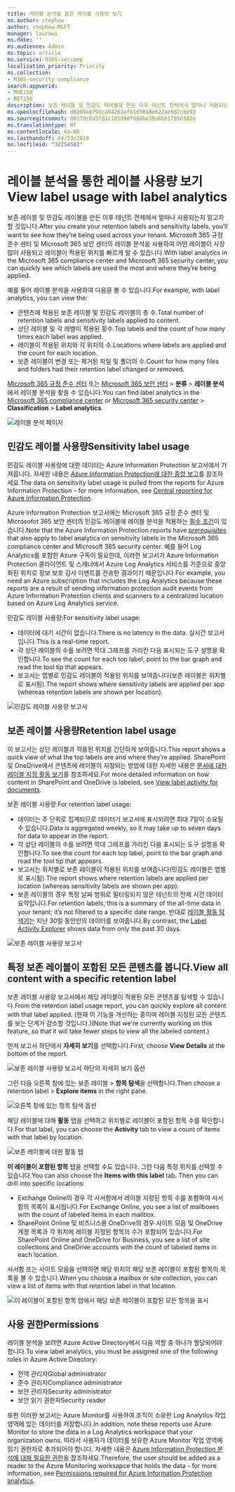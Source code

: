 ```yaml
---
title: 레이블 분석을 통한 레이블 사용량 보기
ms.author: stephow
author: stephow-MSFT
manager: laurawi
ms.date: ''
ms.audience: Admin
ms.topic: article
ms.service: O365-seccomp
localization_priority: Priority
ms.collection:
- M365-security-compliance
search.appverid:
- MOE150
- MET150
description: 보존 레이블 및 민감도 레이블을 만든 이후 테넌트 전체에서 얼마나 사용되는지 알고자 할 것입니다. Microsoft 365 규정 준수 센터 및 Microsoft 365 보안 센터의 레이블 분석을 사용하여 어떤 레이블이 사장 많이 사용되고 레이블이 적용된 위치를 빠르게 알 수 있습니다.
ms.openlocfilehash: d0289eb79dca04262ef61d58a8e622ae6d7cbe93
ms.sourcegitcommit: 0017dc6a5f81c165d9dfd88be39a6bb17856582e
ms.translationtype: HT
ms.contentlocale: ko-KR
ms.lasthandoff: 04/23/2019
ms.locfileid: "32254582"
---
```

# <a name="view-label-usage-with-label-analytics"></a><span data-ttu-id="4b6db-104">레이블 분석을 통한 레이블 사용량 보기</span><span class="sxs-lookup"><span data-stu-id="4b6db-104">View label usage with label analytics</span></span>

<span data-ttu-id="4b6db-105">보존 레이블 및 민감도 레이블을 만든 이후 테넌트 전체에서 얼마나 사용되는지 알고자 할 것입니다.</span><span class="sxs-lookup"><span data-stu-id="4b6db-105">After you create your retention labels and sensitivity labels, you’ll want to see how they’re being used across your tenant.</span></span> <span data-ttu-id="4b6db-106">Microsoft 365 규정 준수 센터 및 Microsoft 365 보안 센터의 레이블 분석을 사용하여 어떤 레이블이 사장 많이 사용되고 레이블이 적용된 위치를 빠르게 알 수 있습니다.</span><span class="sxs-lookup"><span data-stu-id="4b6db-106">With label analytics in the Microsoft 365 compliance center and Microsoft 365 security center, you can quickly see which labels are used the most and where they’re being applied.</span></span>

<span data-ttu-id="4b6db-107">예를 들어 레이블 분석을 사용하여 다음을 볼 수 있습니다.</span><span class="sxs-lookup"><span data-stu-id="4b6db-107">For example, with label analytics, you can view the:</span></span>

- <span data-ttu-id="4b6db-108">콘텐츠에 적용된 보존 레이블 및 민감도 레이블의 총 수.</span><span class="sxs-lookup"><span data-stu-id="4b6db-108">Total number of retention labels and sensitivity labels applied to content.</span></span>
- <span data-ttu-id="4b6db-109">상단 레이블 및 각 레벨이 적용된 횟수.</span><span class="sxs-lookup"><span data-stu-id="4b6db-109">Top labels and the count of how many times each label was applied.</span></span>
- <span data-ttu-id="4b6db-110">레이블이 적용된 위치와 각 위치의 수.</span><span class="sxs-lookup"><span data-stu-id="4b6db-110">Locations where labels are applied and the count for each location.</span></span>
- <span data-ttu-id="4b6db-111">보존 레이블이 변경 또는 제거된 파일 및 폴더의 수.</span><span class="sxs-lookup"><span data-stu-id="4b6db-111">Count for how many files and folders had their retention label changed or removed.</span></span>

<span data-ttu-id="4b6db-112">[Microsoft 365 규정 준수 센터](https://compliance.microsoft.com/labelanalytics) 또는 [Microsoft 365 보안 센터](https://security.microsoft.com/labelanalytics) > **분류** > **레이블 분석**에서 레이블 분석을 찾을 수 있습니다.</span><span class="sxs-lookup"><span data-stu-id="4b6db-112">You can find label analytics in the [Microsoft 365 compliance center](https://compliance.microsoft.com/labelanalytics) or [Microsoft 365 security center](https://security.microsoft.com/labelanalytics) > **Classification** > **Label analytics**.</span></span>

![레이블 분석 페이지](media/label-analytics-page.png)

## <a name="sensitivity-label-usage"></a><span data-ttu-id="4b6db-114">민감도 레이블 사용량</span><span class="sxs-lookup"><span data-stu-id="4b6db-114">Sensitivity label usage</span></span>

<span data-ttu-id="4b6db-115">민감도 레이블 사용량에 대한 데이터는 Azure Information Protection 보고서에서 가져옵니다. 자세한 내용은 [Azure Information Protection에 대한 중앙 보고](https://docs.microsoft.com/ko-KR/azure/information-protection/reports-aip)를 참조하세요.</span><span class="sxs-lookup"><span data-stu-id="4b6db-115">The data on sensitivity label usage is pulled from the reports for Azure Information Protection – for more information, see [Central reporting for Azure Information Protection](https://docs.microsoft.com/ko-KR/azure/information-protection/reports-aip).</span></span>

<span data-ttu-id="4b6db-116">Azure Information Protection 보고서에는 Microsoft 365 규정 준수 센터 및 Microsofot 365 보안 센터의 민감도 레이블에 레이블 분석을 적용하는 [필수 조건](https://docs.microsoft.com/ko-KR/azure/information-protection/reports-aip#prerequisites-for-azure-information-protection-analytics)이 있습니다.</span><span class="sxs-lookup"><span data-stu-id="4b6db-116">Note that the Azure Information Protection reports have [prerequisites](https://docs.microsoft.com/ko-KR/azure/information-protection/reports-aip#prerequisites-for-azure-information-protection-analytics) that also apply to label analytics on sensitivity labels in the Microsoft 365 compliance center and Microsoft 365 security center.</span></span> <span data-ttu-id="4b6db-117">예를 들어 Log Analytics를 포함한 Azure 구독이 필요한데, 이러한 보고서가 Azure Information Protection 클라이언트 및 스캐너에서 Azure Log Analytics 서비스를 기준으로 중앙화된 위치로 정보 보호 감사 이벤트를 전송한 결과이기 때문입니다.</span><span class="sxs-lookup"><span data-stu-id="4b6db-117">For example, you need an Azure subscription that includes the Log Analytics because these reports are a result of sending information protection audit events from Azure Information Protection clients and scanners to a centralized location based on Azure Log Analytics service.</span></span>

<span data-ttu-id="4b6db-118">민감도 레이블 사용량:</span><span class="sxs-lookup"><span data-stu-id="4b6db-118">For sensitivity label usage:</span></span>

- <span data-ttu-id="4b6db-119">데이터에 대기 시간이 없습니다.</span><span class="sxs-lookup"><span data-stu-id="4b6db-119">There is no latency in the data.</span></span> <span data-ttu-id="4b6db-120">실시간 보고서입니다.</span><span class="sxs-lookup"><span data-stu-id="4b6db-120">This is a real-time report.</span></span>
- <span data-ttu-id="4b6db-121">각 상단 레이블의 수를 보려면 막대 그래프를 가리킨 다음 표시되는 도구 설명을 확인합니다.</span><span class="sxs-lookup"><span data-stu-id="4b6db-121">To see the count for each top label, point to the bar graph and read the tool tip that appears.</span></span>
- <span data-ttu-id="4b6db-122">보고서는 앱별로 민감도 레이블이 적용된 위치를 보여줍니다(보존 레이블은 위치별로 표시됨).</span><span class="sxs-lookup"><span data-stu-id="4b6db-122">The report shows where sensitivity labels are applied per app (whereas retention labels are shown per location).</span></span>

![민감도 레이블 사용량 보고서](media/sensitivity-label-usage-report.png)

## <a name="retention-label-usage"></a><span data-ttu-id="4b6db-124">보존 레이블 사용량</span><span class="sxs-lookup"><span data-stu-id="4b6db-124">Retention label usage</span></span>

<span data-ttu-id="4b6db-125">이 보고서는 상단 레이블과 적용된 위치를 간단하게 보여줍니다.</span><span class="sxs-lookup"><span data-stu-id="4b6db-125">This report shows a quick view of what the top labels are and where they’re applied.</span></span> <span data-ttu-id="4b6db-126">SharePoint 및 OneDrive에서 콘텐츠에 레이블이 지정되는 방법에 대한 자세한 내용은 [문서에 대한 레이블 지정 활동 보기](view-label-activity-for-documents.md)를 참조하세요.</span><span class="sxs-lookup"><span data-stu-id="4b6db-126">For more detailed information on how content in SharePoint and OneDrive is labeled, see [View label activity for documents](view-label-activity-for-documents.md).</span></span>

<span data-ttu-id="4b6db-127">보존 레이블 사용량:</span><span class="sxs-lookup"><span data-stu-id="4b6db-127">For retention label usage:</span></span>

- <span data-ttu-id="4b6db-128">데이터는 주 단위로 집계되므로 데이터가 보고서에 표시되려면 최대 7일이 소요될 수 있습니다.</span><span class="sxs-lookup"><span data-stu-id="4b6db-128">Data is aggregated weekly, so it may take up to seven days for data to appear in the report.</span></span>
- <span data-ttu-id="4b6db-129">각 상단 레이블의 수를 보려면 막대 그래프를 가리킨 다음 표시되는 도구 설명을 확인합니다.</span><span class="sxs-lookup"><span data-stu-id="4b6db-129">To see the count for each top label, point to the bar graph and read the tool tip that appears.</span></span>
- <span data-ttu-id="4b6db-130">보고서는 위치별로 보존 레이블이 적용된 위치를 보여줍니다(민감도 레이블은 앱별로 표시됨).</span><span class="sxs-lookup"><span data-stu-id="4b6db-130">The report shows where retention labels are applied per location (whereas sensitivity labels are shown per app).</span></span>
- <span data-ttu-id="4b6db-131">보존 레이블의 경우 특정 날짜 범위로 필터링되지 않은 테넌트의 전체 시간 데이터 요약입니다.</span><span class="sxs-lookup"><span data-stu-id="4b6db-131">For retention labels, this is a summary of the all-time data in your tenant; it’s not filtered to a specific date range.</span></span> <span data-ttu-id="4b6db-132">반대로 [레이블 활동 탐색기](view-label-activity-for-documents.md)는 지난 30일 동안만의 데이터를 보여줍니다.</span><span class="sxs-lookup"><span data-stu-id="4b6db-132">By contrast, the [Label Activity Explorer](view-label-activity-for-documents.md) shows data from only the past 30 days.</span></span>

![보존 레이블 사용량 보고서](media/retention-label-usage-report.png)

## <a name="view-all-content-with-a-specific-retention-label"></a><span data-ttu-id="4b6db-134">특정 보존 레이블이 포함된 모든 콘텐츠를 봅니다.</span><span class="sxs-lookup"><span data-stu-id="4b6db-134">View all content with a specific retention label</span></span>

<span data-ttu-id="4b6db-135">보존 레이블 사용량 보고서에서 해당 레이블이 적용된 모든 콘텐츠를 탐색할 수 있습니다.</span><span class="sxs-lookup"><span data-stu-id="4b6db-135">From the retention label usage report, you can quickly explore all content with that label applied.</span></span> <span data-ttu-id="4b6db-136">(현재 이 기능을 개선하는 중이며 레이블 지정된 모든 콘텐츠를 보는 단계가 감소할 것입니다.)</span><span class="sxs-lookup"><span data-stu-id="4b6db-136">(Note that we're currently working on this feature, so that it will take fewer steps to view all the labeled content.)</span></span>

<span data-ttu-id="4b6db-137">먼저 보고서 하단에서 **자세히 보기**를 선택합니다.</span><span class="sxs-lookup"><span data-stu-id="4b6db-137">First, choose **View Details** at the bottom of the report.</span></span>

![보존 레이블 사용량 보고서 하단의 자세히 보기 옵션](media/retention-label-usage-view-details.png)

<span data-ttu-id="4b6db-139">그런 다음 오른쪽 창에 있는 보존 레이블 > **항목 탐색**을 선택합니다.</span><span class="sxs-lookup"><span data-stu-id="4b6db-139">Then choose a retention label > **Explore items** in the right pane.</span></span>

![오른쪽 창에 있는 항목 탐색 옵션](media/retention-label-usage-explore-items.png)

<span data-ttu-id="4b6db-141">해당 레이블에 대해 **활동** 탭을 선택하고 위치별로 레이블이 포함된 항목 수를 확인합니다.</span><span class="sxs-lookup"><span data-stu-id="4b6db-141">For that label, you can choose the **Activity** tab to view a count of items with that label by location.</span></span>

![보존 레이블에 대한 활동 탭](media/retention-label-usage-activity-tab.png)

<span data-ttu-id="4b6db-143">**이 레이블이 포함된 항목** 탭을 선택할 수도 있습니다. 그런 다음 특정 위치를 선택할 수 있습니다.</span><span class="sxs-lookup"><span data-stu-id="4b6db-143">You can also choose the **Items with this label** tab. Then you can drill into specific locations:</span></span>

- <span data-ttu-id="4b6db-144">Exchange Online의 경우 각 사서함에서 레이블 지정된 항목 수를 포함하여 사서함의 목록이 표시됩니다.</span><span class="sxs-lookup"><span data-stu-id="4b6db-144">For Exchange Online, you see a list of mailboxes with the count of labeled items in each mailbox.</span></span>
- <span data-ttu-id="4b6db-145">SharePoint Online 및 비즈니스용 OneDrive의 경우 사이트 모음 및 OneDrive 계정 목록과 각 위치에 레이블 지정된 항목의 수가 포함되어 있습니다.</span><span class="sxs-lookup"><span data-stu-id="4b6db-145">For SharePoint Online and OneDrive for Business, you see a list of site collections and OneDrive accounts with the count of labeled items in each location.</span></span>

<span data-ttu-id="4b6db-146">사서함 또는 사이트 모음을 선택하면 해당 위치의 해당 보존 레이블이 포함된 항목의 목록을 볼 수 있습니다.</span><span class="sxs-lookup"><span data-stu-id="4b6db-146">When you choose a mailbox or site collection, you can view a list of items with that retention label in that location.</span></span>

![이 레이블이 포함된 항목 탭에서 해당 보존 레이블이 포함된 모든 항목을 표시](media/retention-label-usage-content-explorer.png)

## <a name="permissions"></a><span data-ttu-id="4b6db-148">사용 권한</span><span class="sxs-lookup"><span data-stu-id="4b6db-148">Permissions</span></span>

<span data-ttu-id="4b6db-149">레이블 분석을 보려면 Azure Active Directory에서 다음 역할 중 하나가 할당되어야 합니다.</span><span class="sxs-lookup"><span data-stu-id="4b6db-149">To view label analytics, you must be assigned one of the following roles in Azure Active Directory:</span></span>

- <span data-ttu-id="4b6db-150">전역 관리자</span><span class="sxs-lookup"><span data-stu-id="4b6db-150">Global administrator</span></span>
- <span data-ttu-id="4b6db-151">준수 관리자</span><span class="sxs-lookup"><span data-stu-id="4b6db-151">Compliance administrator</span></span>
- <span data-ttu-id="4b6db-152">보안 관리자</span><span class="sxs-lookup"><span data-stu-id="4b6db-152">Security administrator</span></span>
- <span data-ttu-id="4b6db-153">보안 읽기 권한자</span><span class="sxs-lookup"><span data-stu-id="4b6db-153">Security reader</span></span>

<span data-ttu-id="4b6db-154">또한 이러한 보고서는 Azure Monitor를 사용하여 조직이 소유한 Log Analytics 작업 영역에 있는 데이터를 저장합니다.</span><span class="sxs-lookup"><span data-stu-id="4b6db-154">In addition, note these reports use Azure Monitor to store the data in a Log Analytics workspace that your organization owns.</span></span> <span data-ttu-id="4b6db-155">따라서 사용자가 데이터를 보유한 Azure Monitor 작업 영역에 읽기 권한자로 추가되어야 합니다. 자세한 내용은 [Azure Information Protection 분석에 대해 필요한 권한](https://docs.microsoft.com/ko-KR/azure/information-protection/reports-aip#permissions-required-for-azure-information-protection-analytics)을 참조하세요.</span><span class="sxs-lookup"><span data-stu-id="4b6db-155">Therefore, the user should be added as a reader to the Azure Monitoring worksapce that holds the data - for more information, see [Permissions required for Azure Information Protection analytics](https://docs.microsoft.com/ko-KR/azure/information-protection/reports-aip#permissions-required-for-azure-information-protection-analytics).</span></span>

